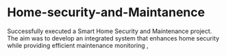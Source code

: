 # Home-security-and-Maintanence
Successfully executed a Smart Home Security and Maintenance project. The aim was to develop an integrated system that enhances home security while providing efficient maintenance monitoring ,
